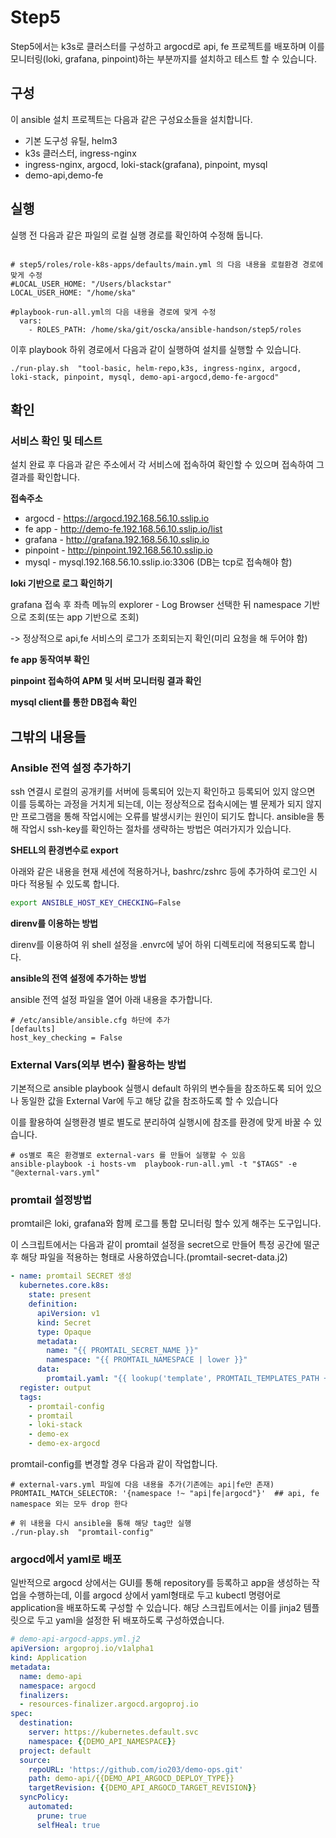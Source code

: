 # Step5

Step5에서는 k3s로 클러스터를 구성하고 argocd로 api, fe 프로젝트를 배포하며 이를 모니터링(loki, grafana, pinpoint)하는 부분까지를 설치하고 테스트 할 수 있습니다.

## 구성

이 ansible 설치 프로젝트는 다음과 같은 구성요소들을 설치합니다.

- 기본 도구성 유틸, helm3
- k3s 클러스터, ingress-nginx
- ingress-nginx, argocd, loki-stack(grafana), pinpoint, mysql
- demo-api,demo-fe

## 실행

실행 전 다음과 같은 파일의 로컬 실행 경로를 확인하여 수정해 둡니다.

```

# step5/roles/role-k8s-apps/defaults/main.yml 의 다음 내용을 로컬환경 경로에 맞게 수정
#LOCAL_USER_HOME: "/Users/blackstar"
LOCAL_USER_HOME: "/home/ska"

#playbook-run-all.yml의 다음 내용을 경로에 맞게 수정
  vars:
    - ROLES_PATH: /home/ska/git/oscka/ansible-handson/step5/roles

```

이후 playbook 하위 경로에서 다음과 같이 실행하여 설치를 실행할 수 있습니다.

```
./run-play.sh  "tool-basic, helm-repo,k3s, ingress-nginx, argocd,   loki-stack, pinpoint, mysql, demo-api-argocd,demo-fe-argocd"
```

## 확인

### 서비스 확인 및 테스트

설치 완료 후 다음과 같은 주소에서 각 서비스에 접속하여 확인할 수 있으며 접속하여 그 결과를 확인합니다.

**접속주소**

- argocd - https://argocd.192.168.56.10.sslip.io
- fe app - http://demo-fe.192.168.56.10.sslip.io/list
- grafana - http://grafana.192.168.56.10.sslip.io
- pinpoint - http://pinpoint.192.168.56.10.sslip.io
- mysql - mysql.192.168.56.10.sslip.io:3306 (DB는 tcp로 접속해야 함)

**loki 기반으로 로그 확인하기**

grafana 접속 후 좌측 메뉴의 explorer - Log Browser 선택한 뒤 namespace 기반으로 조회(또는 app 기반으로 조회)

-> 정상적으로 api,fe 서비스의 로그가 조회되는지 확인(미리 요청을 해 두어야 함)

**fe app 동작여부 확인**

**pinpoint 접속하여 APM 및 서버 모니터링 결과 확인**

**mysql client를 통한 DB접속 확인**

## 그밖의 내용들

### Ansible 전역 설정 추가하기

ssh 연결시 로컬의 공개키를 서버에 등록되어 있는지 확인하고 등록되어 있지 않으면 이를 등록하는 과정을 거치게 되는데, 이는 정상적으로 접속시에는 별 문제가 되지 않지만 프로그램을 통해 작업시에는 오류를 발생시키는 원인이 되기도 합니다.
ansible을 통해 작업시 ssh-key를 확인하는 절차를 생략하는 방법은 여러가지가 있습니다.

**SHELL의 환경변수로 export**

아래와 같은 내용을 현재 세션에 적용하거나, bashrc/zshrc 등에 추가하여 로그인 시 마다 적용될 수 있도록 합니다.

```bash
export ANSIBLE_HOST_KEY_CHECKING=False
```

**direnv를 이용하는 방법**

direnv를 이용하여 위 shell 설정을 .envrc에 넣어 하위 디렉토리에 적용되도록 합니다.

**ansible의 전역 설정에 추가하는 방법**

ansible 전역 설정 파일을 열어 아래 내용을 추가합니다.

```
# /etc/ansible/ansible.cfg 하단에 추가
[defaults]
host_key_checking = False
```

### External Vars(외부 변수) 활용하는 방법

기본적으로 ansible playbook 실행시 default 하위의 변수들을 참조하도록 되어 있으나 동일한 값을 External Var에 두고 해당 값을 참조하도록 할 수 있습니다

이를 활용하여 실행환경 별로 별도로 분리하여 실행시에 참조를 환경에 맞게 바꿀 수 있습니다.

```
# os별로 혹은 환경별로 external-vars 를 만들어 실행할 수 있음
ansible-playbook -i hosts-vm  playbook-run-all.yml -t "$TAGS" -e "@external-vars.yml"
```

### promtail 설정방법

promtail은 loki, grafana와 함께 로그를 통합 모니터링 할수 있게 해주는 도구입니다.

이 스크립트에서는 다음과 같이 promtail 설정을 secret으로 만들어 특정 공간에 떨군 후 해당 파일을 적용하는 형태로 사용하였습니다.(promtail-secret-data.j2)

```yaml
- name: promtail SECRET 생성 
  kubernetes.core.k8s:
    state: present
    definition: 
      apiVersion: v1
      kind: Secret
      type: Opaque           
      metadata:
        name: "{{ PROMTAIL_SECRET_NAME }}"
        namespace: "{{ PROMTAIL_NAMESPACE | lower }}"   
      data:
        promtail.yaml: "{{ lookup('template', PROMTAIL_TEMPLATES_PATH + '/promtail-secret-data.j2' ) | b64encode }}"
  register: output
  tags: 
    - promtail-config
    - promtail
    - loki-stack
    - demo-ex
    - demo-ex-argocd
```


promtail-config를 변경할 경우 다음과 같이 작업합니다.

```
# external-vars.yml 파일에 다음 내용을 추가(기존에는 api|fe만 존재)
PROMTAIL_MATCH_SELECTOR: '{namespace !~ "api|fe|argocd"}'  ## api, fe namespace 외는 모두 drop 한다

# 위 내용을 다시 ansible을 통해 해당 tag만 실행
./run-play.sh  "promtail-config"

```


### argocd에서 yaml로 배포

일반적으로 argocd 상에서는 GUI를 통해 repository를 등록하고 app을 생성하는 작업을 수행하는데, 이를 argocd 상에서 yaml형태로 두고 kubectl 명령어로 application을 배포하도록 구성할 수 있습니다. 해당 스크립트에서는 이를 jinja2 템플릿으로 두고 yaml을 설정한 뒤 배포하도록 구성하였습니다.

```yaml
# demo-api-argocd-apps.yml.j2
apiVersion: argoproj.io/v1alpha1
kind: Application
metadata:
  name: demo-api
  namespace: argocd
  finalizers:
  - resources-finalizer.argocd.argoproj.io 
spec:
  destination:
    server: https://kubernetes.default.svc
    namespace: {{DEMO_API_NAMESPACE}}
  project: default
  source:
    repoURL: 'https://github.com/io203/demo-ops.git'
    path: demo-api/{{DEMO_API_ARGOCD_DEPLOY_TYPE}}
    targetRevision: {{DEMO_API_ARGOCD_TARGET_REVISION}}
  syncPolicy:
    automated:
      prune: true
      selfHeal: true
```
